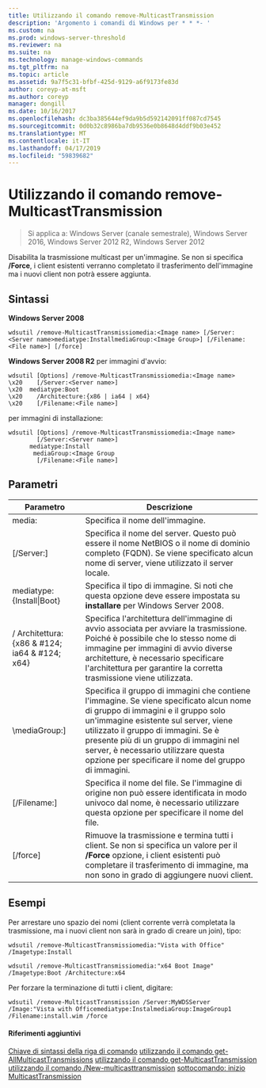 ```yaml
---
title: Utilizzando il comando remove-MulticastTransmission
description: 'Argomento i comandi di Windows per * * *- '
ms.custom: na
ms.prod: windows-server-threshold
ms.reviewer: na
ms.suite: na
ms.technology: manage-windows-commands
ms.tgt_pltfrm: na
ms.topic: article
ms.assetid: 9a7f5c31-bfbf-425d-9129-a6f9173fe83d
author: coreyp-at-msft
ms.author: coreyp
manager: dongill
ms.date: 10/16/2017
ms.openlocfilehash: dc3ba385644ef9da9b5d592142091ff087cd7545
ms.sourcegitcommit: 0d0b32c8986ba7db9536e0b8648d4ddf9b03e452
ms.translationtype: MT
ms.contentlocale: it-IT
ms.lasthandoff: 04/17/2019
ms.locfileid: "59839682"
---
```

# <a name="using-the-remove-multicasttransmission-command"></a>Utilizzando il comando remove-MulticastTransmission

>Si applica a: Windows Server (canale semestrale), Windows Server 2016, Windows Server 2012 R2, Windows Server 2012

Disabilita la trasmissione multicast per un'immagine. Se non si specifica **/Force**, i client esistenti verranno completato il trasferimento dell'immagine ma i nuovi client non potrà essere aggiunta.
## <a name="syntax"></a>Sintassi
**Windows Server 2008**
```
wdsutil /remove-MulticastTransmissiomedia:<Image name> [/Server:<Server name>mediatype:InstallmediaGroup:<Image Group>] [/Filename:<File name>] [/force]
```
**Windows Server 2008 R2** per immagini d'avvio:
```
wdsutil [Options] /remove-MulticastTransmissiomedia:<Image name>
\x20    [/Server:<Server name>]
\x20  mediatype:Boot
\x20    /Architecture:{x86 | ia64 | x64}
\x20    [/Filename:<File name>]
```
per immagini di installazione:
```
wdsutil [Options] /remove-MulticastTransmissiomedia:<Image name>
        [/Server:<Server name>]
      mediatype:Install
       mediaGroup:<Image Group
        [/Filename:<File name>]
```
## <a name="parameters"></a>Parametri
|Parametro|Descrizione|
|-------|--------|
media:<Image name>|Specifica il nome dell'immagine.|
|[/Server:<Server name>]|Specifica il nome del server. Questo può essere il nome NetBIOS o il nome di dominio completo (FQDN). Se viene specificato alcun nome di server, viene utilizzato il server locale.|
mediatype:{Install&#124;Boot}|Specifica il tipo di immagine. Si noti che questa opzione deve essere impostata su **installare** per Windows Server 2008.|
|/ Architettura: {x86 & #124; ia64 & #124; x64}|Specifica l'architettura dell'immagine di avvio associata per avviare la trasmissione. Poiché è possibile che lo stesso nome di immagine per immagini di avvio diverse architetture, è necessario specificare l'architettura per garantire la corretta trasmissione viene utilizzata.|
|\mediaGroup:<Image group name>]|Specifica il gruppo di immagini che contiene l'immagine. Se viene specificato alcun nome di gruppo di immagini e il gruppo solo un'immagine esistente sul server, viene utilizzato il gruppo di immagini. Se è presente più di un gruppo di immagini nel server, è necessario utilizzare questa opzione per specificare il nome del gruppo di immagini.|
|[/Filename:<File name>]|Specifica il nome del file. Se l'immagine di origine non può essere identificata in modo univoco dal nome, è necessario utilizzare questa opzione per specificare il nome del file.|
|[/force]|Rimuove la trasmissione e termina tutti i client. Se non si specifica un valore per il **/Force** opzione, i client esistenti può completare il trasferimento di immagine, ma non sono in grado di aggiungere nuovi client.|
## <a name="BKMK_examples"></a>Esempi
Per arrestare uno spazio dei nomi (client corrente verrà completata la trasmissione, ma i nuovi client non sarà in grado di creare un join), tipo:
```
wdsutil /remove-MulticastTransmissiomedia:"Vista with Office"
/Imagetype:Install
```
```
wdsutil /remove-MulticastTransmissiomedia:"x64 Boot Image"
/Imagetype:Boot /Architecture:x64
```
Per forzare la terminazione di tutti i client, digitare:
```
wdsutil /remove-MulticastTransmission /Server:MyWDSServer
/Image:"Vista with Officemediatype:InstalmediaGroup:ImageGroup1
/Filename:install.wim /force
```
#### <a name="additional-references"></a>Riferimenti aggiuntivi
[Chiave di sintassi della riga di comando](command-line-syntax-key.md)
[utilizzando il comando get-AllMulticastTransmissions](using-the-get-allmulticasttransmissions-command.md)
[utilizzando il comando get-MulticastTransmission](using-the-get-multicasttransmission-command.md)
[utilizzando il comando /New-multicasttransmission](using-the-new-multicasttransmission-command.md)
[sottocomando: inizio MulticastTransmission](subcommand-start-multicasttransmission.md)
